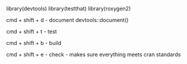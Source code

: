 
library(devtools)
library(testthat)
library(roxygen2)


cmd + shift + d - document
devtools::document()

cmd + shift + t  - test

cmd + shift + b - build


cmd + shift + e - check
	- makes sure everything meets cran standards